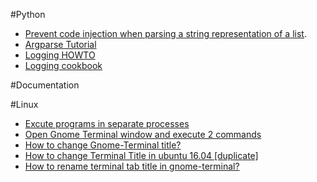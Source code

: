 


#Python
  - [Prevent code injection when parsing a string representation of a list](https://stackoverflow.com/questions/10775894/converting-a-string-representation-of-a-list-into-an-actual-list-object).
  - [Argparse Tutorial](https://docs.python.org/3.6/howto/argparse.html#id1)
  - [Logging HOWTO](https://docs.python.org/3.6/howto/logging.html)
  - [Logging cookbook](https://docs.python.org/3.6/howto/logging-cookbook.html#logging-cookbook)

#Documentation


#Linux
  - [Excute programs in separate processes](https://stackoverflow.com/questions/18197395/have-bash-script-execute-multiple-programs-as-separate-processes)
  - [Open Gnome Terminal window and execute 2 commands](https://unix.stackexchange.com/a/564491)
  - [How to change Gnome-Terminal title?](https://askubuntu.com/a/22417/227301)
  - [How to change Terminal Title in ubuntu 16.04 [duplicate]](https://askubuntu.com/a/774543/227301)
  - [How to rename terminal tab title in gnome-terminal?](https://unix.stackexchange.com/questions/177572/how-to-rename-terminal-tab-title-in-gnome-terminal/186167#186167)
